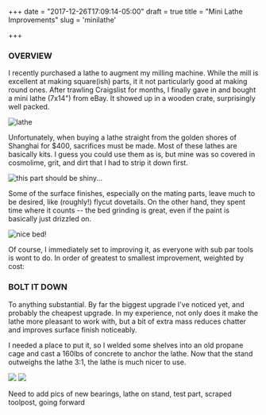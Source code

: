 +++
date = "2017-12-26T17:09:14-05:00"
draft = true
title = "Mini Lathe Improvements"
slug = 'minilathe'

+++

### OVERVIEW

I recently purchased a lathe to augment my milling machine. While the mill is excellent at making square(ish) parts, it it not particularly good at making round ones. After trawling Craigslist for months, I finally gave in and bought a mini lathe (7x14") from eBay. It showed up in a wooden crate,  surprisingly well packed.

![lathe][one]

Unfortunately, when buying a lathe straight from the golden shores of Shanghai for $400, sacrifices must be made. Most of these lathes are basically kits. I guess you could use them as is, but mine was so covered in cosmolime, grit, and dirt that I had to strip it down first. 

![this part should be shiny...][two]

Some of the surface finishes, especially on the mating parts, leave much to be desired, like (roughly!) flycut dovetails. On the other hand, they spent time where it counts -- the bed grinding is great, even if the paint is basically just drizzled on.

![nice bed!][three]

Of course, I immediately set to improving it, as everyone with sub par tools is wont to do. In order of greatest to smallest improvement, weighted by cost:

### BOLT IT DOWN
To anything substantial. By far the biggest upgrade I've noticed yet, and probably the cheapest upgrade. In my experience, not only does it make the lathe more pleasant to work with, but a bit of extra mass reduces chatter and improves surface finish noticeably.

I needed a place to put it, so I welded some shelves into an old propane cage and cast a 160lbs of concrete to anchor the lathe. Now that the stand outweighs the lathe 3:1, the lathe is much nicer to use.

![][four]
![][five]


Need to add pics of new bearings, lathe on stand, test part, scraped toolpost, going forward






[one]: /img/minilathe/IMG_1439.JPG
[two]: /img/minilathe/IMG_1440.JPG
[three]: /img/minilathe/IMG_1443.JPG
[four]: /img/minilathe/IMG_1446.JPG
[five]: /img/minilathe/img2.JPG
[six]: /img/minilathe/IMG_1446.JPG


